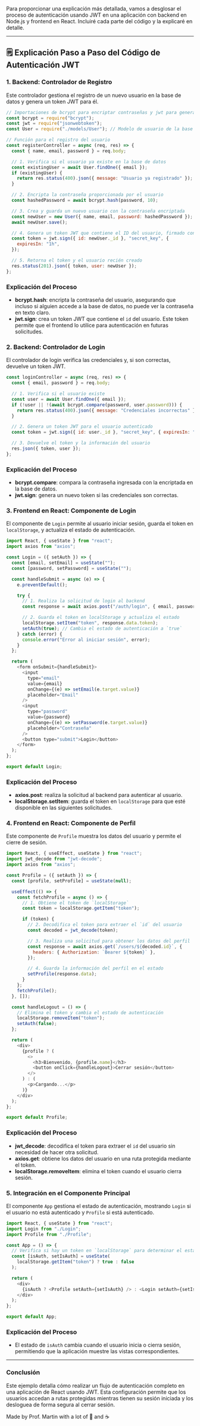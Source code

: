 Para proporcionar una explicación más detallada, vamos a desglosar el proceso de autenticación usando JWT en una aplicación con backend en Node.js y frontend en React. Incluiré cada parte del código y la explicaré en detalle.

---

## 🗒️ **Explicación Paso a Paso del Código de Autenticación JWT**

### 1. **Backend: Controlador de Registro**

Este controlador gestiona el registro de un nuevo usuario en la base de datos y genera un token JWT para él.

```javascript
// Importaciones de bcrypt para encriptar contraseñas y jwt para generar el token
const bcrypt = require("bcrypt");
const jwt = require("jsonwebtoken");
const User = require("./models/User"); // Modelo de usuario de la base de datos

// Función para el registro del usuario
const registerController = async (req, res) => {
  const { name, email, password } = req.body;

  // 1. Verifica si el usuario ya existe en la base de datos
  const existingUser = await User.findOne({ email });
  if (existingUser) {
    return res.status(400).json({ message: "Usuario ya registrado" });
  }

  // 2. Encripta la contraseña proporcionada por el usuario
  const hashedPassword = await bcrypt.hash(password, 10);

  // 3. Crea y guarda un nuevo usuario con la contraseña encriptada
  const newUser = new User({ name, email, password: hashedPassword });
  await newUser.save();

  // 4. Genera un token JWT que contiene el ID del usuario, firmado con una clave secreta
  const token = jwt.sign({ id: newUser._id }, "secret_key", {
    expiresIn: "1h",
  });

  // 5. Retorna el token y el usuario recién creado
  res.status(201).json({ token, user: newUser });
};
```

### Explicación del Proceso

- **bcrypt.hash**: encripta la contraseña del usuario, asegurando que incluso si alguien accede a la base de datos, no puede ver la contraseña en texto claro.
- **jwt.sign**: crea un token JWT que contiene el `id` del usuario. Este token permite que el frontend lo utilice para autenticación en futuras solicitudes.

### 2. **Backend: Controlador de Login**

El controlador de login verifica las credenciales y, si son correctas, devuelve un token JWT.

```javascript
const loginController = async (req, res) => {
  const { email, password } = req.body;

  // 1. Verifica si el usuario existe
  const user = await User.findOne({ email });
  if (!user || !(await bcrypt.compare(password, user.password))) {
    return res.status(400).json({ message: "Credenciales incorrectas" });
  }

  // 2. Genera un token JWT para el usuario autenticado
  const token = jwt.sign({ id: user._id }, "secret_key", { expiresIn: "1h" });

  // 3. Devuelve el token y la información del usuario
  res.json({ token, user });
};
```

### Explicación del Proceso

- **bcrypt.compare**: compara la contraseña ingresada con la encriptada en la base de datos.
- **jwt.sign**: genera un nuevo token si las credenciales son correctas.

### 3. **Frontend en React: Componente de Login**

El componente de `Login` permite al usuario iniciar sesión, guarda el token en `localStorage`, y actualiza el estado de autenticación.

```javascript
import React, { useState } from "react";
import axios from "axios";

const Login = ({ setAuth }) => {
  const [email, setEmail] = useState("");
  const [password, setPassword] = useState("");

  const handleSubmit = async (e) => {
    e.preventDefault();

    try {
      // 1. Realiza la solicitud de login al backend
      const response = await axios.post("/auth/login", { email, password });

      // 2. Guarda el token en localStorage y actualiza el estado
      localStorage.setItem("token", response.data.token);
      setAuth(true); // Cambia el estado de autenticación a `true`
    } catch (error) {
      console.error("Error al iniciar sesión", error);
    }
  };

  return (
    <form onSubmit={handleSubmit}>
      <input
        type="email"
        value={email}
        onChange={(e) => setEmail(e.target.value)}
        placeholder="Email"
      />
      <input
        type="password"
        value={password}
        onChange={(e) => setPassword(e.target.value)}
        placeholder="Contraseña"
      />
      <button type="submit">Login</button>
    </form>
  );
};

export default Login;
```

### Explicación del Proceso

- **axios.post**: realiza la solicitud al backend para autenticar al usuario.
- **localStorage.setItem**: guarda el token en `localStorage` para que esté disponible en las siguientes solicitudes.

### 4. **Frontend en React: Componente de Perfil**

Este componente de `Profile` muestra los datos del usuario y permite el cierre de sesión.

```javascript
import React, { useEffect, useState } from "react";
import jwt_decode from "jwt-decode";
import axios from "axios";

const Profile = ({ setAuth }) => {
  const [profile, setProfile] = useState(null);

  useEffect(() => {
    const fetchProfile = async () => {
      // 1. Obtiene el token de `localStorage`
      const token = localStorage.getItem("token");

      if (token) {
        // 2. Decodifica el token para extraer el `id` del usuario
        const decoded = jwt_decode(token);

        // 3. Realiza una solicitud para obtener los datos del perfil
        const response = await axios.get(`/users/${decoded.id}`, {
          headers: { Authorization: `Bearer ${token}` },
        });

        // 4. Guarda la información del perfil en el estado
        setProfile(response.data);
      }
    };
    fetchProfile();
  }, []);

  const handleLogout = () => {
    // Elimina el token y cambia el estado de autenticación
    localStorage.removeItem("token");
    setAuth(false);
  };

  return (
    <div>
      {profile ? (
        <>
          <h3>Bienvenido, {profile.name}</h3>
          <button onClick={handleLogout}>Cerrar sesión</button>
        </>
      ) : (
        <p>Cargando...</p>
      )}
    </div>
  );
};

export default Profile;
```

### Explicación del Proceso

- **jwt_decode**: decodifica el token para extraer el `id` del usuario sin necesidad de hacer otra solicitud.
- **axios.get**: obtiene los datos del usuario en una ruta protegida mediante el token.
- **localStorage.removeItem**: elimina el token cuando el usuario cierra sesión.

### 5. **Integración en el Componente Principal**

El componente `App` gestiona el estado de autenticación, mostrando `Login` si el usuario no está autenticado y `Profile` si está autenticado.

```javascript
import React, { useState } from "react";
import Login from "./Login";
import Profile from "./Profile";

const App = () => {
  // Verifica si hay un token en `localStorage` para determinar el estado inicial
  const [isAuth, setIsAuth] = useState(
    localStorage.getItem("token") ? true : false
  );

  return (
    <div>
      {isAuth ? <Profile setAuth={setIsAuth} /> : <Login setAuth={setIsAuth} />}
    </div>
  );
};

export default App;
```

### Explicación del Proceso

- El estado de `isAuth` cambia cuando el usuario inicia o cierra sesión, permitiendo que la aplicación muestre las vistas correspondientes.

---

### Conclusión

Este ejemplo detalla cómo realizar un flujo de autenticación completo en una aplicación de React usando JWT. Esta configuración permite que los usuarios accedan a rutas protegidas mientras tienen su sesión iniciada y los desloguea de forma segura al cerrar sesión.


Made by Prof. Martin with a lot of 💖 and ☕
